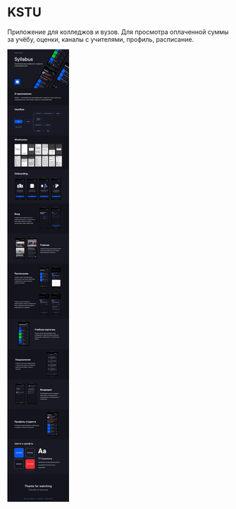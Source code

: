 # KSTU

Приложение для колледжов и вузов. Для просмотра оплаченной суммы за учёбу, оценки, каналы с учителями, профиль, расписание.

![Syllabus app](https://github.com/doseeare/KSTU/blob/master/image_2022-02-22_16-43-51.png)
